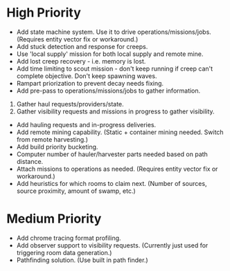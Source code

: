 # High Priority

- Add state machine system. Use it to drive operations/missions/jobs. (Requires entity vector fix or workaround.)
- Add stuck detection and response for creeps.
- Use 'local supply' mission for both local supply and remote mine.
- Add lost creep recovery - i.e. memory is lost.
- Add time limiting to scout mission - don't keep running if creep can't complete objective. Don't keep spawning waves.
- Rampart priorization to prevent decay needs fixing.
- Add pre-pass to operations/missions/jobs to gather information.
1. Gather haul requests/providers/state.
2. Gather visibility requests and missions in progress to gather visibility.
- Add hauling requests and in-progress deliveries.
- Add remote mining capability. (Static + container mining needed. Switch from remote harvesting.)
- Add build priority bucketing.
- Computer number of hauler/harvester parts needed based on path distance.
- Attach missions to operations as needed. (Requires entity vector fix or workaround.)
- Add heuristics for which rooms to claim next. (Number of sources, source proximity, amount of swamp, etc.)

# Medium Priority

- Add chrome tracing format profiling.
- Add observer support to visibility requests. (Currently just used for triggering room data generation.)
- Pathfinding solution. (Use built in path finder.)
